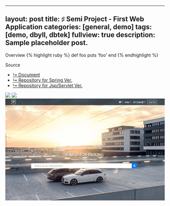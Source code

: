 
---
layout: post
title: ♯ Semi Project - First Web Application
categories: [general, demo]
tags: [demo, dbyll, dbtek]
fullview: true
description: Sample placeholder post.
---

Overview
{% highlight ruby %}
def foo
  puts 'foo'
end
{% endhighlight %}

Source
- [↳ Document](https://jnuho.github.io/ParkingSpring)
- [↳ Repository for Spring Ver.](https://github.com/fggo/ParkingSpring)
- [↳ Repository for Jsp/Servlet Ver.](https://github.com/fggo/Parking)

<img src="assets/images/pkdemo1.gif?raw=true"/>
<img src="assets/images/pkdemo2.gif?raw=true"/>
<img src="assets/images/pkdemo3.gif?raw=true"/>
